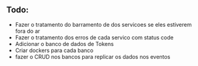 ## Todo:

* Fazer o tratamento do barramento de dos servicoes se eles estiverem fora do ar
* Fazer o tratamento dos erros de cada servico com status code
* Adicionar o banco de dados de Tokens
* Criar dockers para cada banco
* fazer o CRUD nos bancos para replicar os dados nos eventos
